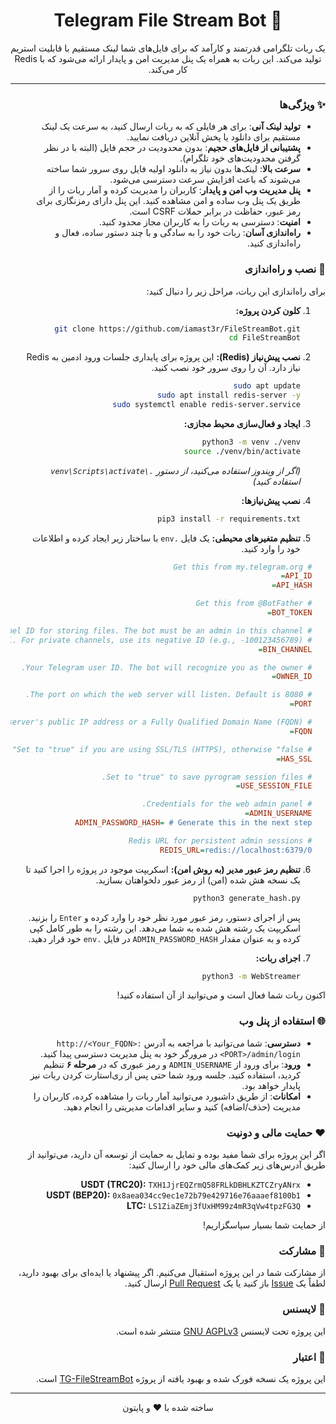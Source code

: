 <div dir="rtl" align="center">

# 🚀 Telegram File Stream Bot

<p>
یک ربات تلگرامی قدرتمند و کارآمد که برای فایل‌های شما لینک مستقیم با قابلیت استریم تولید می‌کند. این ربات به همراه یک پنل مدیریت امن و پایدار ارائه می‌شود که با Redis کار می‌کند.
</p>

</div>

---

<div dir="rtl">

### ✨ ویژگی‌ها

-   **تولید لینک آنی**: برای هر فایلی که به ربات ارسال کنید، به سرعت یک لینک مستقیم برای دانلود یا پخش آنلاین دریافت نمایید.
-   **پشتیبانی از فایل‌های حجیم**: بدون محدودیت در حجم فایل (البته با در نظر گرفتن محدودیت‌های خود تلگرام).
-   **سرعت بالا**: لینک‌ها بدون نیاز به دانلود اولیه فایل روی سرور شما ساخته می‌شوند که باعث افزایش سرعت دسترسی می‌شود.
-   **پنل مدیریت وب امن و پایدار**: کاربران را مدیریت کرده و آمار ربات را از طریق یک پنل وب ساده و امن مشاهده کنید. این پنل دارای رمزنگاری برای رمز عبور، حفاظت در برابر حملات CSRF است.
-   **امنیت**: دسترسی به ربات را به کاربران مجاز محدود کنید.
-   **راه‌اندازی آسان**: ربات خود را به سادگی و با چند دستور ساده، فعال و راه‌اندازی کنید.

### 🔧 نصب و راه‌اندازی

برای راه‌اندازی این ربات، مراحل زیر را دنبال کنید:

1.  **کلون کردن پروژه:**
    ```bash
    git clone https://github.com/iamast3r/FileStreamBot.git
    cd FileStreamBot
    ```

2.  **نصب پیش‌نیاز (Redis):**
    این پروژه برای پایداری جلسات ورود ادمین به Redis نیاز دارد. آن را روی سرور خود نصب کنید.
    ```bash
    sudo apt update
    sudo apt install redis-server -y
    sudo systemctl enable redis-server.service
    ```

3.  **ایجاد و فعال‌سازی محیط مجازی:**
    ```bash
    python3 -m venv ./venv
    source ./venv/bin/activate
    ```
    *(اگر از ویندوز استفاده می‌کنید، از دستور `.\venv\Scripts\activate` استفاده کنید)*

4.  **نصب پیش‌نیازها:**
    ```bash
    pip3 install -r requirements.txt
    ```

5.  **تنظیم متغیرهای محیطی:**
    یک فایل `.env` با ساختار زیر ایجاد کرده و اطلاعات خود را وارد کنید.

 ```ini
    # Get this from my.telegram.org
    API_ID=
    API_HASH=

    # Get this from @BotFather
    BOT_TOKEN=

    # This is a channel ID for storing files. The bot must be an admin in this channel.
    # It can be a public or private channel. For private channels, use its negative ID (e.g., -100123456789).
    BIN_CHANNEL=

    # Your Telegram user ID. The bot will recognize you as the owner.
    OWNER_ID=

    # The port on which the web server will listen. Default is 8080.
    PORT=

    # Your server's public IP address or a Fully Qualified Domain Name (FQDN).
    FQDN=

    # Set to "true" if you are using SSL/TLS (HTTPS), otherwise "false".
    HAS_SSL=

    # Set to "true" to save pyrogram session files.
    USE_SESSION_FILE=

    # Credentials for the web admin panel.
    ADMIN_USERNAME=
    ADMIN_PASSWORD_HASH= # Generate this in the next step

    # Redis URL for persistent admin sessions
    REDIS_URL=redis://localhost:6379/0
  ```


6.  **تنظیم رمز عبور مدیر (به روش امن):**
    اسکریپت موجود در پروژه را اجرا کنید تا یک نسخه هش شده (امن) از رمز عبور دلخواهتان بسازید.
    ```bash
    python3 generate_hash.py
    ```
    پس از اجرای دستور، رمز عبور مورد نظر خود را وارد کرده و `Enter` را بزنید. اسکریپت یک رشته هش شده به شما می‌دهد. این رشته را به طور کامل کپی کرده و به عنوان مقدار `ADMIN_PASSWORD_HASH` در فایل `.env` خود قرار دهید.

7.  **اجرای ربات:**
    ```bash
    python3 -m WebStreamer
    ```

اکنون ربات شما فعال است و می‌توانید از آن استفاده کنید!

### 🌐 استفاده از پنل وب

-   **دسترسی**: شما می‌توانید با مراجعه به آدرس `http://<Your_FQDN>:<PORT>/admin/login` در مرورگر خود به پنل مدیریت دسترسی پیدا کنید.
-   **ورود**: برای ورود از `ADMIN_USERNAME` و رمز عبوری که در **مرحله ۶** تنظیم کردید، استفاده کنید. جلسه ورود شما حتی پس از ری‌استارت کردن ربات نیز پایدار خواهد بود.
-   **امکانات**: از طریق داشبورد می‌توانید آمار ربات را مشاهده کرده، کاربران را مدیریت (حذف/اضافه) کنید و سایر اقدامات مدیریتی را انجام دهید.


### ❤️ حمایت مالی و دونیت

اگر این پروژه برای شما مفید بوده و تمایل به حمایت از توسعه آن دارید، می‌توانید از طریق آدرس‌های زیر کمک‌های مالی خود را ارسال کنید:

-   **USDT (TRC20):** `TXH1JjrEQZrmQ58FRLkDBHLKZTCZryANrx`
-   **USDT (BEP20):** `0x8aea034cc9ec1e72b79e429716e76aaaef8100b1`
-   **LTC:** `LS1ZiaZEmj3fUxHM99z4mR3qVw4tpzFG3Q`

از حمایت شما بسیار سپاسگزاریم!

### 🤝 مشارکت

از مشارکت شما در این پروژه استقبال می‌کنیم. اگر پیشنهاد یا ایده‌ای برای بهبود دارید، لطفاً یک [Issue](https://github.com/iamast3r/TG-File2Link/issues) باز کنید یا یک [Pull Request](https://github.com/iamast3r/TG-File2Link/pulls) ارسال کنید.

### 📝 لایسنس

این پروژه تحت لایسنس [GNU AGPLv3](LICENSE) منتشر شده است.

### 🌟 اعتبار

این پروژه یک نسخه فورک شده و بهبود یافته از پروژه [TG-FileStreamBot](https://github.com/EverythingSuckz/TG-FileStreamBot) است.

---
<div align="center">
  <p>ساخته شده با ❤️ و پایتون</p>
</div>

</div>
